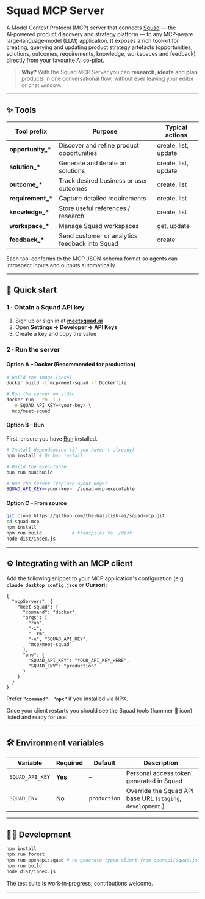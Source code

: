 # Squad MCP Server

A Model Context Protocol (MCP) server that connects [Squad](https://meetsquad.ai/) — the AI‑powered product discovery and strategy platform — to any MCP‑aware large‑language‑model (LLM) application. It exposes a rich tool‑kit for creating, querying and updating product strategy artefacts (opportunities, solutions, outcomes, requirements, knowledge, workspaces and feedback) directly from your favourite AI co-pilot.

> **Why?** With the Squad MCP Server you can **research**, **ideate** and **plan** products in one conversational flow, without ever leaving your editor or chat window.

---

## ✨ Tools

| Tool prefix | Purpose | Typical actions |
|-------------|---------|-----------------|
| **opportunity\_\*** | Discover and refine product opportunities | create, list, update |
| **solution\_\***   | Generate and iterate on solutions | create, list, update |
| **outcome\_\***    | Track desired business or user outcomes | create, list |
| **requirement\_\***| Capture detailed requirements | create, list |
| **knowledge\_\***  | Store useful references / research | create, list |
| **workspace\_\***  | Manage Squad workspaces | get, update |
| **feedback\_\***   | Send customer or analytics feedback into Squad | create |

Each tool conforms to the MCP JSON‑schema format so agents can introspect inputs and outputs automatically.

---

## 🚀 Quick start

### 1 · Obtain a Squad API key

1. Sign up or sign in at **[meetsquad.ai](https://meetsquad.ai/)**
2. Open **Settings → Developer → API Keys**
3. Create a key and copy the value

### 2 · Run the server

#### Option A – Docker (Recommended for production)

```bash
# Build the image (once)
docker build -t mcp/meet-squad -f Dockerfile .

# Run the server on stdio
docker run --rm -i \
  -e SQUAD_API_KEY=<your‑key> \
  mcp/meet-squad
```

#### Option B – Bun

First, ensure you have [Bun](https://bun.sh/) installed.

```bash
# Install dependencies (if you haven't already)
npm install # Or bun install

# Build the executable
bun run bun:build

# Run the server (replace <your-key>)
SQUAD_API_KEY=<your-key> ./squad-mcp-executable
```

#### Option C – From source

```bash
git clone https://github.com/the-basilisk-ai/squad-mcp.git
cd squad-mcp
npm install
npm run build           # transpiles to ./dist
node dist/index.js
```

---

## ⚙️ Integrating with an MCP client

Add the following snippet to your MCP application's configuration (e.g. **`claude_desktop_config.json`** or **Cursor**):

```jsonc
{
  "mcpServers": {
    "meet-squad": {
      "command": "docker",
      "args": [
        "run",
        "-i",
        "--rm",
        "-e", "SQUAD_API_KEY",
        "mcp/meet-squad"
      ],
      "env": {
        "SQUAD_API_KEY": "YOUR_API_KEY_HERE",
        "SQUAD_ENV": "production"
      }
    }
  }
}
```

Prefer **`"command": "npx"`** if you installed via NPX.

Once your client restarts you should see the Squad tools (hammer 🔨 icon) listed and ready for use.

---

## 🛠️ Environment variables

| Variable | Required | Default | Description |
|----------|----------|---------|-------------|
| `SQUAD_API_KEY` | **Yes** | – | Personal access token generated in Squad |
| `SQUAD_ENV` | No | `production` | Override the Squad API base URL (`staging`, `development`.) |

---

## 🧑‍💻 Development

```bash
npm install
npm run format      
npm run openapi:squad # re‑generate typed client from openapi/squad.json
npm run build       
node dist/index.js
```

The test suite is work‑in‑progress; contributions welcome.

---
